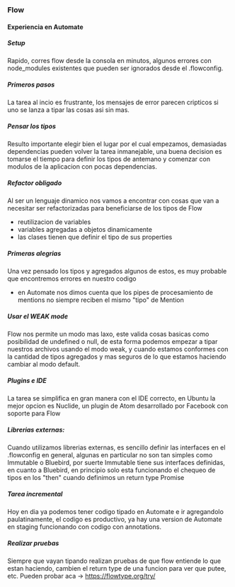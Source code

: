 ### Flow

#### Experiencia en Automate

##### Setup
Rapido, corres flow desde la consola en minutos, algunos errores con node_modules existentes que pueden ser ignorados desde el .flowconfig.

##### Primeros pasos

La tarea al incio es frustrante, los mensajes de error parecen cripticos si uno se lanza a tipar las cosas asi sin mas.

##### Pensar los tipos

Resulto importante elegir bien el lugar por el cual empezamos, demasiadas dependencias pueden volver         la tarea inmanejable, una buena decision es tomarse el tiempo para definir los tipos de antemano y comenzar con modulos de la aplicacion con pocas dependencias.

##### Refactor obligado

Al ser un lenguaje dinamico nos vamos a encontrar con cosas que van a necesitar ser refactorizadas para beneficiarse de los tipos de Flow

- reutilizacion de variables
- variables agregadas a objetos dinamicamente
- las clases tienen que definir el tipo de sus properties

##### Primeras alegrias

Una vez pensado los tipos y agregados algunos de estos, es muy probable que encontremos errores en nuestro codigo

- en Automate nos dimos cuenta que los pipes de procesamiento de mentions no siempre reciben el mismo "tipo" de Mention

##### Usar el WEAK mode

Flow nos permite un modo mas laxo, este valida cosas basicas como posibilidad de undefined o null, de esta forma podemos empezar a tipar nuestros archivos usando el modo weak, y cuando estamos conformes con la cantidad de tipos agregados y mas seguros de lo que estamos haciendo cambiar al modo default.

##### Plugins e IDE

La tarea se simplifica en gran manera con el IDE correcto, en Ubuntu la mejor opcion es Nuclide, un plugin de Atom desarrollado por Facebook con soporte para Flow

##### Librerias externas:

Cuando utilizamos librerias externas, es sencillo definir las interfaces en el .flowconfig en general, algunas en particular no son tan simples como Immutable o Bluebird, por suerte Immutable tiene sus interfaces definidas, en cuanto a Bluebird, en principio solo esta funcionando el chequeo de tipos en los "then" cuando definimos un return type Promise<A>

##### Tarea incremental

Hoy en dia ya podemos tener codigo tipado en Automate e ir agregandolo paulatinamente, el codigo es productivo, ya hay una version de Automate en staging funcionando con codigo con annotations.

##### Realizar pruebas

Siempre que vayan tipando realizan pruebas de que flow entiende lo que estan haciendo, cambien el return type de una funcion para ver que putee, etc.
Pueden probar aca -> https://flowtype.org/try/
